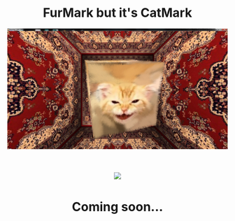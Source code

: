 <h1 align="center">
  FurMark but it's CatMark   
  </h1>

![](https://github.com/Dim0s/CatMark/blob/main/image.jpg?raw=true)

<h1 align="center">
  
![](https://github.com/Dim0s/CatMark/blob/main/anim.gif?raw=true)

  </h1>
   
<h1 align="center">
  Coming soon...
    </h1>
